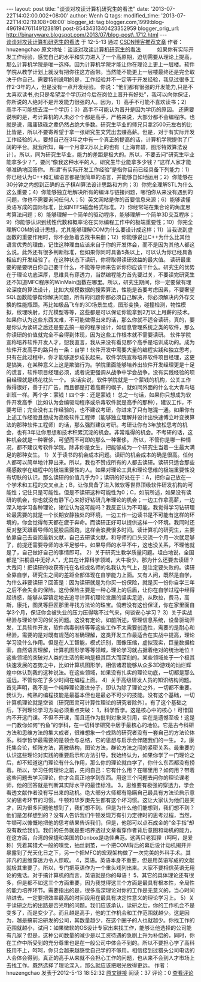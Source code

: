 --- layout: post title: "谈谈对攻读计算机研究生的看法" date:
'2013-07-22T14:02:00.002+08:00' author: Wenh Q tags: modified\_time:
'2013-07-22T14:02:19.108+08:00' blogger\_id:
tag:blogger.com,1999:blog-4961947611491238191.post-8543431340423352959
blogger\_orig\_url:
http://binaryware.blogspot.com/2013/07/blog-post\_1712.html ---
[\
谈谈对攻读计算机研究生的看法](http://blog.csdn.net/hnuzengchao/article/details/7562723)
于 12-5-13 通过
[CSDN博客推荐文章](http://blog.csdn.net/) 作者：hnuzengchao
原文地址：[谈谈对攻读计算机研究生的看法](http://blog.sina.com.cn/s/blog_4c5db5b901012a23.html)  
       
如果你有实际开发工作经验，感觉自己的水平和实力进入了一个高原期，迫切需要从理论上提高，那么计算机学院是唯一选择。因为计算机学院才能让你在理论上更上一层楼。软件学院从教学计划上就没有把你往这方面带。当然能不能更上一层楼最终还是完全取决于你自己。需要特别说明的是，工作经验并不一定等于开发经验，我见过很多工作2-3年的人，但是没有一点开发经验。
你说：“他们都有很强的开发能力,只是不太喜欢读书,也只是希望混个学历对今后在岗位上晋升有好处”，我可以向你保证，你所说的人绝对不是开发能力很强的人。因为，1）高手不可能不喜欢读书；2）高手不可能想去混一个学历；3）高手不可能认为晋升是因为学历的原因。
还需要说明的是，考计算机的人未必个个都是高手，严格来说，大部分都不会编程序。也就是说，庸庸碌碌之辈仍然占绝大多数。研究生毕业的师兄只拿2500元左右的比比皆是，所以不要寄希望于拿一张研究生文凭出去赚高薪。但是，对于有实际开发工作经验的人，要想自己在3年之中有一个真正的提高的话，计算机学院提供了广阔的平台。就我所知，每一个月拿2万以上的也有（上海育碧，图形特效算法设计）。所以，同为研究生毕业，能力的差距是极大的。所以，不要去问“研究生毕业能拿多少？”，要问“像我这种水平的人，研究生毕业能拿多少钱？”这样人家才能够准确地回答你。
所谓“有实际开发工作经验”是指你目前已经具备下列能力：1）你已经认为C++和汇编语言都是很简单的语言，并能够自如地运用；2）你能够在30分钟之内想到正确的五子棋AI算法设计思路和方向；3）你完全理解STL为什么这么重要；4）你能够独立地解决所有的编译与链接问题，哪怕你从来没有遇到的问题，你也不需要询问任何人；5）英文网站是你的首要信息来源；6）能够读懂英语写成的国际标准，比如NTFS磁盘格式标准。7）你经常站在集合论的角度思考算法问题；8）能够理解一个简单的驱动程序，能够理解一个简单3D交互程序；9）你能够认识到线性代数和概率论在实际编程工作中的极端重要性；10）你完全理解COM的设计思想，尤其能够理解COM为什么要设计成这样；11）当我说到虚函数的重要作用时，你不会急着去找书来翻；12）你能够说出C++为什么比其他语言优秀的理由，记住这种理由应该来自于你的开发体会，而不是因为其他人都这么说。此外还有很多判断标准，但如果你同时具备5条以上，可以认为你已经具备相应的开发经验了。在这种状态下读研，你将取得读研效益的最大值。
读研最重要的是要明白你自己要干什么，不能等导师来告诉你你应该干什么。研究生的优势在于理论功底深厚，思维具有穿透力，当然编程能力首先要过关，不要读完研究生还不知道MFC程序的WinMain函数在哪里。所以，研究生期间，你一定要做有理论深度的算法设计，比如大规模数据的搜索算法，性能是首要考虑因素，不要奢望SQL函数能够帮你解决问题，所有的问题你都必须自己解决，你必须解决内外存交换的性能瓶颈。再比如极品飞车的3D场景生成，图形变换，碰撞检测，物性模拟，纹理映射，灯光模型等等，这些都是可以保证你能拿到2万以上月薪的技术。如果你认为这些东西太难，不可能做得出来的话，那么你就不适合读研。真的，要是你认为读研之后还是要去搞一般的程序设计，如信息管理系统之类的软件，那么你读研的价值就完全不会得到体现，因为这些工作根本就不需要读研。
软件学院宣称培养软件开发人才，恕我直言，我从来没有看见那个高手是培训成功的。成为软件开发高手的路只有一条：自学！软件开发中需要大量的编程实践和独立思考，只有在此过程中，你才能够逐步成长起来。软件学院宣称培养软件项目经理，这更是搞笑，在某种意义上这是欺骗行为。学院里面能够培养出软件开发经理更是十足的谎言，软件项目经理必须，或者说更强调从战争中学会战争。没有实践经验的项目经理就是绣花枕头一个。
实话实说，软件学院就是一个蒙钱的机构，公关工作做得很好，善于打广告，而且都是打着高薪的幌子，就如同外面的什么北大青鸟培训班一样。两个字：蒙钱！四个字：还是蒙钱！
总之一句话，如果你只想成为软件开发高手（比如认为会编驱动程序或杀毒软件就是高手的那种），建议工作，不要考研；完全没有工作经验的，也不建议考研，你进来了只有瞎混一通。如果你有上述工作经验且想成为高级软件工程师（能够独立理解并设计出快速傅立叶变换算法的那种软件工程师）的话，那么强烈建议考研。考研让你有3年放松思考的机会，也有3年让你思想和技术积累沉淀的机会。非常难得的机会。不考研的话，这种机会就是一种奢侈，可望而不可即的那么一种奢侈。
所以，不管你是哪一种情况，都不建议考软件学院。除非你是女生，把能够成为一个研究生当着一生最大满足的那种女生。
1）关于读书的机会成本问题。读研的机会成本的确是很高。任何人都可以简单地计算出来。所以，我也不赞成所有的人都去读研。读研只适合那些痛感数学在编程中的极端重要性的人。如果对理论工具和理论思维的极端重要性没有切肤的认识，那么读研的价值几乎为0；读研的好处在于：A，把你自己放在一个学术和工程的交叉点上；B，让你具备了进入微软等世界顶级软件研发机构的可能性；记住只是可能性。但是不读研这种可能性为0；C，如前所述，如果没有读研的机会，你也就没有静下心来好好钻研几年理论的机会；一边工作拿高薪，一边深入地学习各种理论，诸位认为这可能吗？我反正认为不可能，我觉得学习钻研理论最需要的就是一个长期安静独处的环境，一边工作一边读书是不可能有这样的环境的，你会觉得每天都在疲于奔命。而读研正好可以提供这样一个环境。我同时还反对整天跟着导师的屁股后面跑，这样会浪费很多时间。读计算机的研究生，主要依靠自己去查阅最新文献，自己去研读文献，和导师的口头交流一个月一次就足够了，前提还需要导师的水平足够牛。如果导师的水平不牛，这也没关系，不理他就是了，自己做好自己的事情即可。
2）关于研究生教学质量问题。坦白地说，全国都是“洪桐县中无好人”，尤其在计算科学领域，大牛极少。那为什么还要去读研？大哉问！把读研的收获寄托在名校或名师的名我认为气上，是注定要失败的。读研全靠自学，研究生之间的差距全部体现在自学能力上面。又有人问，既然是自学，为什么非要读研？回答是：因为读研就是为你买一份保险，就是买一份你自学三年之后不会失业的保险。这份保险主要是一种心理上的后盾，让你在自学过程中经得起诱惑，能够从容镇定地去追寻计算机理论发展的坚实足迹，从欧拉，费马，高斯，康托，图灵等巨匠那里寻找方法论的珠宝。倘若没有这份保证，你在家里面自学3个月，保证你会被失业的压力压得喘不过气来，何谈安心学习？
3）关于实战经验与理论学习的优劣问题。这没有定论，如前所述，管理信息系统，设备驱动开发，工具软件开发，软件病毒剖析等等这些工作不太需要创造性，需要的是耐心和经验，需要的是对既有规范的准确理解，这类开发工作最适合在实战中提高，理论学习没什么作用。但是在人工智能，模式识别，图像压缩，虚拟现实，巨量数据检索，自然语言理解，计算机图形学等等领域，理论学习就占据着绝对的统治地位！这些领域的突破对人类的生活的影响是极其巨大而深刻的。某些领域处于一个极其快速发展的态势之中，比如计算机图形学，相信诸君能够从众多3D游戏的灿烂辉煌中体认到我的这种说法。在这些领域，如果没有扎实的理论功底，一切都是那么遥远，不管你花了多少时间在编程上面。
4）关于高级研发人员的知识结构问题。首先声明，我不是一个纯粹理论激进分子，即认为除了理论之外，一切都不重要。我认为，纯熟的编程技能是最基本但也是最必不可少的技能。没有这个基础，一切计算机理论就是空谈（研究图灵可计算性理论的研究者除外）。有了这个基础之后，下列理论学习方向必须重点突破：
1，科学哲学。这是核心中的核心！可惜国内不开这门课。不但不开课，而且还作为批判对象来引用，实在是遗憾至极！这是一门教你如何“钓鱼”的学科，在一切科学研究中居于最核心的地位。它是古今科研方法和思维方法的集大成者，很难想象一个成熟的研究者没有一套自己的方法论体系。科学哲学最需要的是领会与总结，它的思想与启示会伴随我们的一生。
2，康托集合论，矩阵方法，离散结构，图论方法，群论方法之间的紧密关系。最重要的认识这些理论对实践的重要启示和方法引导。我始终认为，如果你学了一门理论之后，却不知道这门理论有什么作用，那么你的理论就白学了，你什么东西都没有捞着。所以，学习任何理论之前，先问自己：它有什么用？在哪里用？如何用？带着这些问题去学习理论，你才会真正地学到东西。用这三个问题去问你的理论课老师，他的回答就是判断其实际水平的最佳标准。
3，思维要有极强的穿透力，学会看透文献作者没有写出来的动机。绝大部分大师都有隐瞒自己最具有方法论启示意义的思考环节的习惯。牛顿和华罗庚先生都有这个坏习惯。这让大家认为他们是天才，因为很多问题他想到了，我们想不到。但是为什么他们能想到，我们想不到？他们是怎样想到的？没有人告诉我们牛顿发现万有引力定律时的思考过程，当然，牛顿可以慷慨地把他的思考结果告诉我们，但是，他那可以点石成金的“金手指”却没有教给我们。我们的任务就是要培养透过文章看穿作者背后意图和动机的能力，在这方面，台湾的侯捷和美国的Donbox是绝佳典范。这两只老狐狸（呵呵，是爱称）凭着其猎犬一般的嗅觉，抽丝剥茧，一个把COM背后的幕后设计动机揭开并暴露到了光天化日之下，另一个把MFC的宏观架构做了一次完美的外科手术。其非凡的思维穿透力令人惊叹。
4，英语。英语本身不重要，但是用英语写成的文献就极其重要了。所以，专门把英语作为一个重头戏列出来。大家不要相信英语无用论的鬼话。对于搞计算机的而言，英语就是你的母语！
5，其它的具体理论还有很多，但是都不如这三个方面重要，因为我觉得这三个方面是最具有根本性，全局性的能力培养环节。需要指出的是，很多高深理论对你的工作是无意义的，当心时间陷进去。一定要把效率最高的时间段用在最具有决定性意义的理论学习上。
5）关于读研之后的出路是否光明的问题。我们应该承认，读研之后，你的工作机会不是变多了，而是变少了。而且越是高手，他的工作机会和工作范围就越少。这是因为，越是搞前沿研发的公司，其数量越少，在这个圈子的人也就越少。你找工作的范围就越小，试问：如果微软的OS设计专家出来找工作，能够让他选择的公司能有几家？但是，这种公司数量的减少是以工资待遇的急剧上升为补偿的，同时，你在工作中所受到的充分尊重也是在一般公司中体会不到的。所以不要担心学了高科技用不上，呵呵，你只会越来越感觉自己学的不够用。相信接到过猎头公司电话的人会体会得到。真正的高手从来就不会担心工作的问题，也从来不会到人才市场上去找工作。既然选择了理论深入，那么就应该把眼光放得更远。
作者：hnuzengchao 发表于2012-5-13 18:52:32
[原文链接](http://blog.csdn.net/hnuzengchao/article/details/7562723)
阅读：37 评论：0
[查看评论](http://blog.csdn.net/hnuzengchao/article/details/7562723#comments)
